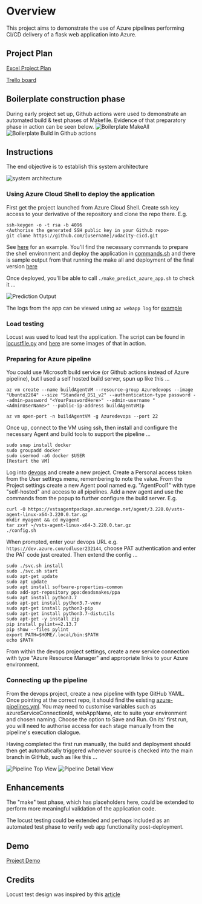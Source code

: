 # Overview

This project aims to demonstrate the use of Azure pipelines performing CI/CD delivery of a flask web application into Azure.

## Project Plan
[Excel Project Plan](documents/plan.xlsx)

[Trello board](https://trello.com/b/9uTtQnL1/house-price-prediction-app)

## Boilerplate construction phase
During early project set up, Github actions were used to demonstrate an automated build & test phases of Makefile.  Evidence of that preparatory phase in action can be seen below.
![Boilerplate MakeAll](docs/../documents/Screen-BoilerplateMakeAll.png)
![Boilerplate Build in Github actions](docs/../documents/Screen-Build+Test.png)

## Instructions
The end objective is to establish this system architecture

![system architecture](documents/Screen-Architecture.png)

### Using Azure Cloud Shell to deploy the application
First get the project launched from Azure Cloud Shell.  Create ssh key access to your derivative of the repository and clone the repo there.  E.g.
```
ssh-keygen -o -t rsa -b 4096
<Authorise the generated SSH public key in your Github repo> 
git clone https://github.com/[username]/udacity-cicd.git
```
See [here](documents/Screen-RepoInCloudShell.png) for an example.
You'll find the necessary commands to prepare the shell environment and deploy the application in [commands.sh](commands.sh) and there is sample output from that running the make all and deployment of the final version [here](documents/Output-commands.sh.txt)

Once deployed, you'll be able to call `./make_predict_azure_app.sh` to check it ...

![Prediction Output](document/../documents/Screen-WorkingPrediction.png)

The logs from the app can be viewed using `az webapp log` for [example](documents/Screen-ActiveAppLog.png)

### Load testing
Locust was used to load test the application.  The script can be found in [locustfile.py](locustfile.py) and [here](documents/Screen-LocustLoadTest.png) are some images of that in action.

### Preparing for Azure pipeline
You could use Microsoft build service (or Github actions instead of Azure pipeline), but I used a self hosted build server, spun up like this ...
```
az vm create --name buildAgentVM --resource-group Azuredevops --image "Ubuntu2204" --size "Standard_DS1_v2" --authentication-type password --admin-password "<YourPasswordHere>" --admin-username "<AdminUserName>" --public-ip-address buildAgentVMIp

az vm open-port -n buildAgentVM -g Azuredevops --port 22
```

Once up, connect to the VM using ssh, then install and configure the necessary Agent and build tools to support the pipeline ...
```
sudo snap install docker
sudo groupadd docker
sudo usermod -aG docker $USER
[Restart the VM]
```
Log into [devops](https://dev.azure.com) and create a new project.  Create a Personal access token from the User settings menu, remembering to note the value.  From the Project settings create a new Agent pool named e.g. "AgentPool1" with type "self-hosted" and access to all pipelines.  Add a new agent and use the commands from the popup to further configure the build server.  E.g.
```
curl -O https://vstsagentpackage.azureedge.net/agent/3.220.0/vsts-agent-linux-x64-3.220.0.tar.gz
mkdir myagent && cd myagent
tar zxvf ~/vsts-agent-linux-x64-3.220.0.tar.gz
./config.sh
```
When prompted, enter your devops URL e.g. `https://dev.azure.com/odluser232144`, choose PAT authentication and enter the PAT code just created.  Then extend the config ...
```
sudo ./svc.sh install
sudo ./svc.sh start
sudo apt-get update
sudo apt update
sudo apt install software-properties-common
sudo add-apt-repository ppa:deadsnakes/ppa
sudo apt install python3.7
sudo apt-get install python3.7-venv
sudo apt-get install python3-pip
sudo apt-get install python3.7-distutils
sudo apt-get -y install zip
pip install pylint==2.13.7
pip show --files pylint
export PATH=$HOME/.local/bin:$PATH
echo $PATH
```
From within the devops project settings, create a new service connection with type "Azure Resource Manager" and appropriate links to your Azure environment.

### Connecting up the pipeline
From the devops project, create a new pipeline with type GitHub YAML.  Once pointing at the correct repo, it should find the existing [azure-pipelines.yml](azure-pipelines.yml).  You may need to customise variables such as azureServiceConnectionId, webAppName, etc to suite your environment and chosen naming.
Choose the option to Save and Run. On its' first run, you will need to authorise access for each stage manually from the pipeline's execution dialogue.

Having completed the first run manually, the build and deployment should then get automatically triggered whenever source is checked into the main branch in GitHub, such as like this ...

![Pipeline Top View](documents/Screen-AzurePipelineDeploy1.png)
![Pipeline Detail View](documents/Screen-AzurePipelineDeploy2.png)

## Enhancements

The "make" test phase, which has placeholders here, could be extended to perform more meaningful validation of the application code.

The locust testing could be extended and perhaps included as an automated test phase to verify web app functionality post-deployment.

## Demo 

[Project Demo](https://youtu.be/9cF34dQCcMs)

## Credits
Locust test design was inspired by this [article](https://www.blazemeter.com/blog/locust-python)